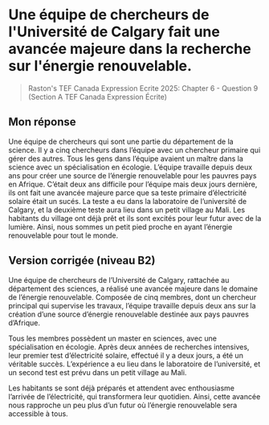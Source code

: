 # Une équipe de chercheurs de l&#39;Université de Calgary fait une avancée majeure dans la recherche sur l'énergie renouvelable.
> Raston's TEF Canada Expression Ecrite 2025: Chapter 6 - Question 9 (Section A TEF Canada Expression Écrite)

## Mon réponse

Une équipe de chercheurs qui sont une partie du département de la science. Il y a cinq chercheurs dans l’équipe avec un chercheur primaire qui gérer des autres. Tous les gens dans l’équipe avaient un maître dans la science avec un spécialisation en écologie. L’équipe travaille depuis deux ans pour créer une source de l’énergie renouvelable pour les pauvres pays en Afrique. C’était deux ans difficile pour l’équipe mais deux jours dernière, ils ont fait une avancée majeure parce que sa teste primaire d’électricité solaire était un sucés. La teste a eu dans la laboratoire de l’université de Calgary, et la deuxième teste aura lieu dans un petit village au Mali. Les habitants du village ont déjà prêt et ils sont excités pour leur futur avec de la lumière. Ainsi, nous sommes un petit pied proche en ayant l’énergie renouvelable pour tout le monde.

## Version corrigée (niveau B2)

Une équipe de chercheurs de l’Université de Calgary, rattachée au département des sciences, a réalisé une avancée majeure dans le domaine de l’énergie renouvelable. Composée de cinq membres, dont un chercheur principal qui supervise les travaux, l’équipe travaille depuis deux ans sur la création d’une source d’énergie renouvelable destinée aux pays pauvres d’Afrique.

Tous les membres possèdent un master en sciences, avec une spécialisation en écologie.
Après deux années de recherches intensives, leur premier test d’électricité solaire, effectué il y a deux jours, a été un véritable succès. L’expérience a eu lieu dans le laboratoire de l’université, et un second test est prévu dans un petit village au Mali.

Les habitants se sont déjà préparés et attendent avec enthousiasme l’arrivée de l’électricité, qui transformera leur quotidien. Ainsi, cette avancée nous rapproche un peu plus d’un futur où l’énergie renouvelable sera accessible à tous.